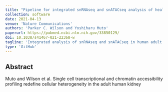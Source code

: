 ```yaml
---
title: "Pipeline for integrated snRNAseq and snATACseq analysis of healthy kidney"
collection: software
date: 2021-04-13
venue: 'Nature Communications'
authors: 'Parker C. Wilson and Yoshiharu Muto'
paperurl: https://pubmed.ncbi.nlm.nih.gov/33850129/
doi: 10.1038/s41467-021-22368-w
tagline: 'Integrated analysis of snRNAseq and snATACseq in human adult kidney'
type: 'GitHub'
---
```


<h2> Abstract </h2>
<p align= "justify">
Muto and Wilson et al. Single cell transcriptional and chromatin accessibility profiling redefine cellular heterogeneity in the adult human kidney
